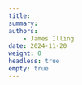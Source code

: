 ```yaml
---
title: 
summary: 
authors:
    - James Illing
date: 2024-11-20
weight: 0
headless: true
empty: true
---
```

